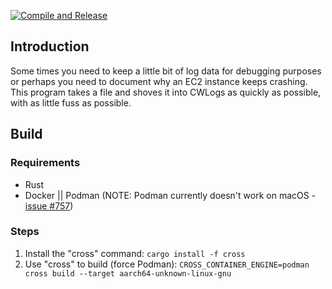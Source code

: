 [![Compile and Release](https://github.com/BroadAxeC3/rusty_axe/actions/workflows/compile.yml/badge.svg)](https://github.com/BroadAxeC3/rusty_axe/actions/workflows/compile.yml)

## Introduction

Some times you need to keep a little bit of log data for debugging purposes
or perhaps you need to document why an EC2 instance keeps crashing.  This program takes
a file and shoves it into CWLogs as quickly as possible, with as little fuss as possible.

## Build

### Requirements
* Rust
* Docker || Podman (NOTE: Podman currently doesn't work on macOS - [issue #757](https://github.com/cross-rs/cross/issues/757))

### Steps
1. Install the "cross" command: `cargo install -f cross`
1. Use "cross" to build (force Podman): `CROSS_CONTAINER_ENGINE=podman cross build --target aarch64-unknown-linux-gnu`
